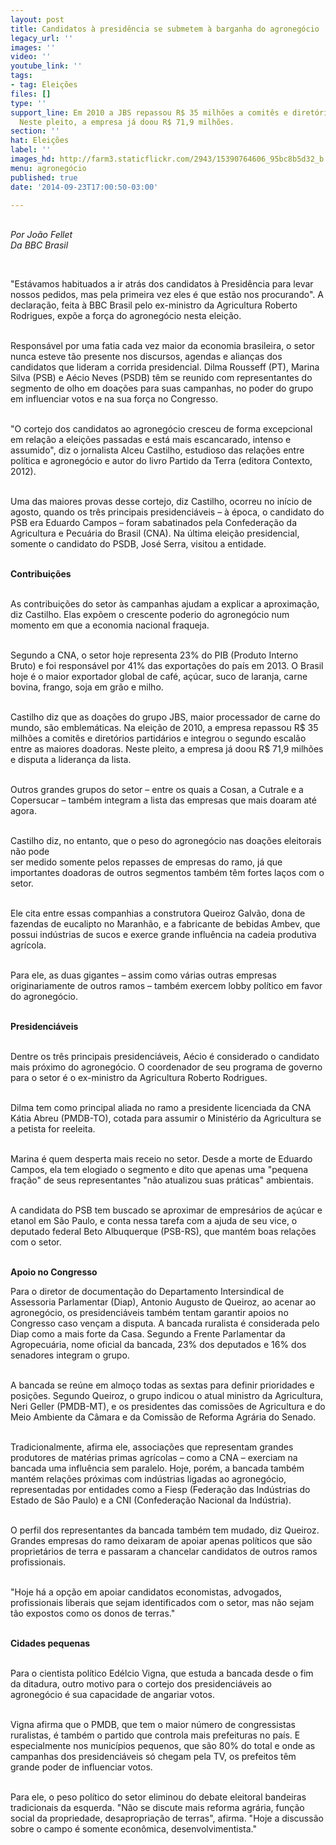 ```yaml
---
layout: post
title: Candidatos à presidência se submetem à barganha do agronegócio
legacy_url: ''
images: ''
video: ''
youtube_link: ''
tags:
- tag: Eleições
files: []
type: ''
support_line: Em 2010 a JBS repassou R$ 35 milhões a comitês e diretórios partidários.
  Neste pleito, a empresa já doou R$ 71,9 milhões.
section: ''
hat: Eleições
label: ''
images_hd: http://farm3.staticflickr.com/2943/15390764606_95bc8b5d32_b.jpg
menu: agronegócio
published: true
date: '2014-09-23T17:00:50-03:00'

---
```

<p><br />
<em>Por Jo&atilde;o Fellet<br />
Da BBC Brasil</em></p>

<p>&nbsp;</p>

<p>&quot;Est&aacute;vamos habituados a ir atr&aacute;s dos candidatos &agrave; Presid&ecirc;ncia para levar nossos pedidos, mas pela primeira vez eles &eacute; que est&atilde;o nos procurando&quot;. A declara&ccedil;&atilde;o, feita &agrave; BBC Brasil pelo ex-ministro da Agricultura Roberto Rodrigues, exp&otilde;e a for&ccedil;a do agroneg&oacute;cio nesta elei&ccedil;&atilde;o.</p>

<p><br />
Respons&aacute;vel por uma fatia cada vez maior da economia brasileira, o setor nunca esteve t&atilde;o presente nos discursos, agendas e alian&ccedil;as dos candidatos que lideram a corrida presidencial. Dilma Rousseff (PT), Marina Silva (PSB) e A&eacute;cio Neves (PSDB) t&ecirc;m se reunido com representantes do segmento de olho em doa&ccedil;&otilde;es para suas campanhas, no poder do grupo em influenciar votos e na sua for&ccedil;a no Congresso.</p>

<p><br />
&quot;O cortejo dos candidatos ao agroneg&oacute;cio cresceu de forma excepcional em rela&ccedil;&atilde;o a elei&ccedil;&otilde;es passadas e est&aacute; mais escancarado, intenso e assumido&quot;, diz o jornalista Alceu Castilho, estudioso das rela&ccedil;&otilde;es entre pol&iacute;tica e agroneg&oacute;cio e autor do livro Partido da Terra (editora Contexto, 2012).</p>

<p><br />
Uma das maiores provas desse cortejo, diz Castilho, ocorreu no in&iacute;cio de agosto, quando os tr&ecirc;s principais presidenci&aacute;veis &ndash; &agrave; &eacute;poca, o candidato do PSB era Eduardo Campos &ndash; foram sabatinados pela Confedera&ccedil;&atilde;o da Agricultura e Pecu&aacute;ria do Brasil (CNA). Na &uacute;ltima elei&ccedil;&atilde;o presidencial, somente o candidato do PSDB, Jos&eacute; Serra, visitou a entidade.</p>

<p><br />
<strong>Contribui&ccedil;&otilde;es</strong></p>

<p><br />
As contribui&ccedil;&otilde;es do setor &agrave;s campanhas ajudam a explicar a aproxima&ccedil;&atilde;o, diz Castilho. Elas exp&otilde;em o crescente poderio do agroneg&oacute;cio num momento em que a economia nacional fraqueja.</p>

<p><br />
Segundo a CNA, o setor hoje representa 23% do PIB (Produto Interno Bruto) e foi respons&aacute;vel por 41% das exporta&ccedil;&otilde;es do pa&iacute;s em 2013. O Brasil hoje &eacute; o maior exportador global de caf&eacute;, a&ccedil;&uacute;car, suco de laranja, carne bovina, frango, soja em gr&atilde;o e milho.</p>

<p><br />
Castilho diz que as doa&ccedil;&otilde;es do grupo JBS, maior processador de carne do mundo, s&atilde;o emblem&aacute;ticas. Na elei&ccedil;&atilde;o de 2010, a empresa repassou R$ 35 milh&otilde;es a comit&ecirc;s e diret&oacute;rios partid&aacute;rios e integrou o segundo escal&atilde;o entre as maiores doadoras. Neste pleito, a empresa j&aacute; doou R$ 71,9 milh&otilde;es e disputa a lideran&ccedil;a da lista.</p>

<p><br />
Outros grandes grupos do setor &ndash; entre os quais a Cosan, a Cutrale e a Copersucar &ndash; tamb&eacute;m integram a lista das empresas que mais doaram at&eacute; agora.</p>

<p><br />
Castilho diz, no entanto, que o peso do agroneg&oacute;cio nas doa&ccedil;&otilde;es eleitorais n&atilde;o pode<br />
ser medido somente pelos repasses de empresas do ramo, j&aacute; que importantes doadoras de outros segmentos tamb&eacute;m t&ecirc;m fortes la&ccedil;os com o setor.</p>

<p><br />
Ele cita entre essas companhias a construtora Queiroz Galv&atilde;o, dona de fazendas de eucalipto no Maranh&atilde;o, e a fabricante de bebidas Ambev, que possui ind&uacute;strias de sucos e exerce grande influ&ecirc;ncia na cadeia produtiva agr&iacute;cola.</p>

<p><br />
Para ele, as duas gigantes &ndash; assim como v&aacute;rias outras empresas originariamente de outros ramos &ndash; tamb&eacute;m exercem lobby pol&iacute;tico em favor do agroneg&oacute;cio.</p>

<p><br />
<strong>Presidenci&aacute;veis</strong></p>

<p><br />
Dentre os tr&ecirc;s principais presidenci&aacute;veis, A&eacute;cio &eacute; considerado o candidato mais pr&oacute;ximo do agroneg&oacute;cio. O coordenador de seu programa de governo para o setor &eacute; o ex-ministro da Agricultura Roberto Rodrigues.</p>

<p><br />
Dilma tem como principal aliada no ramo a presidente licenciada da CNA K&aacute;tia Abreu (PMDB-TO), cotada para assumir o Minist&eacute;rio da Agricultura se a petista for reeleita.</p>

<p><br />
Marina &eacute; quem desperta mais receio no setor. Desde a morte de Eduardo Campos, ela tem elogiado o segmento e dito que apenas uma &quot;pequena fra&ccedil;&atilde;o&quot; de seus representantes &quot;n&atilde;o atualizou suas pr&aacute;ticas&quot; ambientais.</p>

<p><br />
A candidata do PSB tem buscado se aproximar de empres&aacute;rios de a&ccedil;&uacute;car e etanol em S&atilde;o Paulo, e conta nessa tarefa com a ajuda de seu vice, o deputado federal Beto Albuquerque (PSB-RS), que mant&eacute;m boas rela&ccedil;&otilde;es com o setor.</p>

<p><br />
<strong>Apoio no Congresso</strong></p>

<p>Para o diretor de documenta&ccedil;&atilde;o do Departamento Intersindical de Assessoria Parlamentar (Diap), Antonio Augusto de Queiroz, ao acenar ao agroneg&oacute;cio, os presidenci&aacute;veis tamb&eacute;m tentam garantir apoios no Congresso caso ven&ccedil;am a disputa. A bancada ruralista &eacute; considerada pelo Diap como a mais forte da Casa. Segundo a Frente Parlamentar da Agropecu&aacute;ria, nome oficial da bancada, 23% dos deputados e 16% dos senadores integram o grupo.</p>

<p><br />
A bancada se re&uacute;ne em almo&ccedil;o todas as sextas para definir prioridades e posi&ccedil;&otilde;es. Segundo Queiroz, o grupo indicou o atual ministro da Agricultura, Neri Geller (PMDB-MT), e os presidentes das comiss&otilde;es de Agricultura e do Meio Ambiente da C&acirc;mara e da Comiss&atilde;o de Reforma Agr&aacute;ria do Senado.</p>

<p><br />
Tradicionalmente, afirma ele, associa&ccedil;&otilde;es que representam grandes produtores de mat&eacute;rias primas agr&iacute;colas &ndash; como a CNA &ndash; exerciam na bancada uma influ&ecirc;ncia sem paralelo. Hoje, por&eacute;m, a bancada tamb&eacute;m mant&eacute;m rela&ccedil;&otilde;es pr&oacute;ximas com ind&uacute;strias ligadas ao agroneg&oacute;cio, representadas por entidades como a Fiesp (Federa&ccedil;&atilde;o das Ind&uacute;strias do Estado de S&atilde;o Paulo) e a CNI (Confedera&ccedil;&atilde;o Nacional da Ind&uacute;stria).</p>

<p><br />
O perfil dos representantes da bancada tamb&eacute;m tem mudado, diz Queiroz. Grandes empresas do ramo deixaram de apoiar apenas pol&iacute;ticos que s&atilde;o propriet&aacute;rios de terra e passaram a chancelar candidatos de outros ramos profissionais.</p>

<p><br />
&quot;Hoje h&aacute; a op&ccedil;&atilde;o em apoiar candidatos economistas, advogados, profissionais liberais que sejam identificados com o setor, mas n&atilde;o sejam t&atilde;o expostos como os donos de terras.&quot;</p>

<p><br />
<strong>Cidades pequenas</strong></p>

<p><br />
Para o cientista pol&iacute;tico Ed&eacute;lcio Vigna, que estuda a bancada desde o fim da ditadura, outro motivo para o cortejo dos presidenci&aacute;veis ao agroneg&oacute;cio &eacute; sua capacidade de angariar votos.</p>

<p><br />
Vigna afirma que o PMDB, que tem o maior n&uacute;mero de congressistas ruralistas, &eacute; tamb&eacute;m o partido que controla mais prefeituras no pa&iacute;s. E especialmente nos munic&iacute;pios pequenos, que s&atilde;o 80% do total e onde as campanhas dos presidenci&aacute;veis s&oacute; chegam pela TV, os prefeitos t&ecirc;m grande poder de influenciar votos.</p>

<p><br />
Para ele, o peso pol&iacute;tico do setor eliminou do debate eleitoral bandeiras tradicionais da esquerda. &quot;N&atilde;o se discute mais reforma agr&aacute;ria, fun&ccedil;&atilde;o social da propriedade, desapropria&ccedil;&atilde;o de terras&quot;, afirma. &quot;Hoje a discuss&atilde;o sobre o campo &eacute; somente econ&ocirc;mica, desenvolvimentista.&quot;</p>
